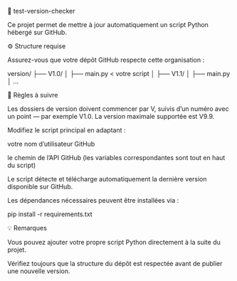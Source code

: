 🧩 test-version-checker

Ce projet permet de mettre à jour automatiquement un script Python hébergé sur GitHub.

⚙️ Structure requise

Assurez-vous que votre dépôt GitHub respecte cette organisation :

version/
 ├── V1.0/
 │   ├── main.py < votre script
 │
 ├── V1.1/
 │   ├── main.py
 │
 ...

📌 Règles à suivre

Les dossiers de version doivent commencer par V, suivis d’un numéro avec un point — par exemple V1.0.
La version maximale supportée est V9.9.

Modifiez le script principal en adaptant :

votre nom d’utilisateur GitHub

le chemin de l’API GitHub (les variables correspondantes sont tout en haut du script)

Le script détecte et télécharge automatiquement la dernière version disponible sur GitHub.

Les dépendances nécessaires peuvent être installées via :

pip install -r requirements.txt

💡 Remarques

Vous pouvez ajouter votre propre script Python directement à la suite du projet.

Vérifiez toujours que la structure du dépôt est respectée avant de publier une nouvelle version.
